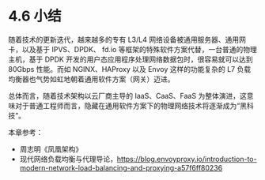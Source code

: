 # 4.6 小结

随着技术的更新迭代，越来越多的专有 L3/L4 网络设备被通用服务器、通用网卡，以及基于 IPVS、DPDK、 fd.io 等框架的特殊软件方案代替，一台普通的物理主机，基于 DPDK 开发的用户态应用程序处理网络数据包时，很容易就可以达到 80Gbps 性能。而如 NGINX、HAProxy 以及 Envoy 这样的功能复杂的 L7 负载均衡器也气势如虹地朝着通用软件方案（网关）迈进。

总体而言，随着技术架构以云厂商主导的 IaaS、CaaS、FaaS 为整体演进，这意味对于普通工程师而言，隐藏在通用软件方案下的物理网络技术将逐渐成为“黑科技”。

本章参考：

- 周志明《凤凰架构》
- 现代网络负载均衡与代理导论，https://blog.envoyproxy.io/introduction-to-modern-network-load-balancing-and-proxying-a57f6ff80236
